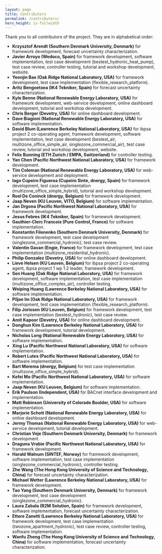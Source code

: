```yaml
---
layout: page
title: Contributors
permalink: /contributors/
hero_height: is-fullwidth
---
```


Thank you to all contributors of the project.  They are in alphabetical order:

- **Krzysztof Arendt (Southern Denmark University, Denmark)** for framework development, forecast uncertainty characterization.
- **Javier Arroyo (Wedoco, Spain)** for framework development, software implementation, test case development (bestest_hydronic_heat_pump), test case review, controller testing, tutorial and workshop development, website.
- **Yeonjin Bae (Oak Ridge National Laboratory, USA)** for framework development, test case implementation (flexible_research_platform).
- **Aritz Bengoetxea (IK4 Tekniker, Spain)** for forecast uncertainty characterization.
- **Kyle Benne (National Renewable Energy Laboratory, USA)** for framework development, web-service development, online dashboard development, tutorial and workshop development.
- **Chris Berger (Devetry, USA)** for online dashboard development.
- **Dave Biagioni (National Renewable Energy Laboratory, USA)** for software implementation.
- **David Blum (Lawrence Berkeley National Laboratory, USA)** for ibpsa project 2 co-operating agent, framework development, software implementation, test case development (bestest_air, multizone_office_simple_air, singlezone_commercial_air), test case review, tutorial and workshop development, website.
- **Felix Bunning (ETH Zurich / EMPA, Switzerland)** for controller testing.
- **Yan Chen (Pacific Northwest National Laboratory, USA)** for framework development.
- **Tim Coleman (National Renewable Energy Laboratory, USA)** for web-service development and deployment.
- **Iago Cupeiro Figueroa (Cupeiro Sinte, dnergy, Spain)** for framework development, test case implementation (multizone_office_simple_hybrid), tutorial and workshop development.
- **Roel De Coninck (dnergy, Belgium)** for framework development.
- **Jaap Neven (KU Leuven, VITO, Belgium)** for software implementation.
- **Jan Drgona (Pacific Northwest National Laboratory, USA)** for framework development.
- **Jesus Febres (IK4 Tekniker, Spain)** for framework development.
- **Gauthier-Clerc Francois (Pure Control, France)** for software implementation.
- **Konstantin Filonenko (Southern Denmark University, Denmark)** for framework development, test case development (singlezone_commercial_hydronic), test case review.
- **Valentin Gavan (Engie, France)** for framework development, test case implementation (multizone_residential_hydronic).
- **Philip Gonzalez (Devetry, USA)** for online dashboard development.
- **Lieve Helsen (KU Leuven, Belgium)** for ibpsa project 2 co-operating agent, ibpsa project 1 wp 1.2 leader, framework development.
- **Sen Huang (Oak Ridge National Laboratory, USA)** for framework development, software implementation, test case implementation (multizone_office_complex_air), controller testing.
- **Weiping Huang (Lawrence Berkeley National Laboratory, USA)** for software implementation.
- **Piljae Im (Oak Ridge National Laboratory, USA)** for framework development, test case implementation (flexible_research_platform).
- **Filip Jorissen (KU Leuven, Belgium)** for framework development, test case implementation (bestest_hydronic), test case review.
- **Amit Kapoor (Devetry, USA)** for online dashboard development.
- **Donghun Kim (Lawrence Berkeley National Laboratory, USA)** for framework development, tutorial development.
- **Nicholas Long (National Renewable Energy Laboratory, USA)** for software implementation.
- **Xing Lu (Pacific Northwest National Laboratory, USA)** for software implementation.
- **Robert Lutes (Pacific Northwest National Laboratory, USA)** for software implementation.
- **Bart Merema (dnergy, Belgium)** for test case implementation (multizone_office_simple_hybrid).
- **Kefei Mo (Pacific Northwest National Laboratory, USA)** for software implementation.
- **Jaap Neven (KU Leuven, Belgium)** for software implementation.
- **Erik Paulson (Independent, USA)** for BACnet interface development and implementation.
- **Matt Robinson (University of Colorado Boulder, USA)** for software implementation.
- **Marjorie Schott (National Renewable Energy Laboratory, USA)** for online dashboard development.
- **Jermy Thomas (National Renewable Energy Laboratory, USA)** for web-service development, tutorial development.
- **Christian Veje (Southern Denmark University, Denmark)** for framework development.
- **Draguna Vrabie (Pacific Northwest National Laboratory, USA)** for framework development.
- **Harald Walnum (SINTEF, Norway)** for framework development, software implementation, test case implementation (singlezone_commercial_hydronic), controller testing.
- **Zhe Wang (The Hong Kong University of Science and Technology, China)** for forecast uncertainty characterization.
- **Michael Wetter (Lawrence Berkeley National Laboratory, USA)** for framework development.
- **Tao Yang (Southern Denmark University, Denmark)** for framework development, test case development (singlezone_commercial_hydronic).
- **Laura Zabala (R2M Solution, Spain)** for framework development, software implementation, forecast uncertainty characterization.
- **Ettore Zanetti (Lawrence Berkeley National Laboratory, USA)** for framework development, test case implementation (twozone_apartment_hydronic), test case review, controller testing, software implementation.
- **Wanfu Zheng (The Hong Kong University of Science and Technology, China)** for software implementation, forecast uncertainty characterization.
